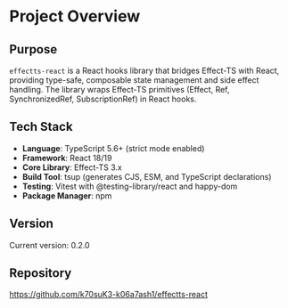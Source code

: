 # Project Overview

## Purpose
`effectts-react` is a React hooks library that bridges Effect-TS with React, providing type-safe, composable state management and side effect handling. The library wraps Effect-TS primitives (Effect, Ref, SynchronizedRef, SubscriptionRef) in React hooks.

## Tech Stack
- **Language**: TypeScript 5.6+ (strict mode enabled)
- **Framework**: React 18/19
- **Core Library**: Effect-TS 3.x
- **Build Tool**: tsup (generates CJS, ESM, and TypeScript declarations)
- **Testing**: Vitest with @testing-library/react and happy-dom
- **Package Manager**: npm

## Version
Current version: 0.2.0

## Repository
https://github.com/k70suK3-k06a7ash1/effectts-react
